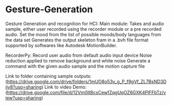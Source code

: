 # Gesture-Generation
Gesture Generation and recognition for HCI:
Main module: 
  Takes and audio sample, either user recorded using the recorder module or a pre recorded audio.
  Set the mood from the list of possible moods/body languages from the data set
  Generates the output skeleton fram in a .bvh file format supported by softwares like Autodesk MotionBuilder.

RecorderPy:
  Record user audio from default audio input device
  Noise reduction applied to remove background and white noise
  Generate a command with the given audio sample and the motion capture file

Link to folder containing sample outputs: (https://drive.google.com/drive/folders/1mUO8o53v_g_P_f9gVf_ZL7BsND3Dijy8?usp=sharing)
Link to video Demo: (https://drive.google.com/file/d/12Vm0ItBcsCewfZqgUqOZ6GXK4PlFFbTz/view?usp=sharing) 


